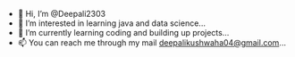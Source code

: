 - 👋 Hi, I’m @Deepali2303
- 👀 I’m interested in learning java and data science...
- 🌱 I’m currently learning coding and building up projects...
- 📫 You can reach me through my mail deepalikushwaha04@gmail.com...

<!---
Deepali2303/Deepali2303 is a ✨ special ✨ repository because its `README.md` (this file) appears on your GitHub profile.
You can click the Preview link to take a look at your changes.
--->

